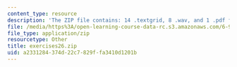 ```yaml
---
content_type: resource
description: 'The ZIP file contains: 14 .textgrid, 8 .wav, and 1 .pdf files.'
file: /media/https%3A/open-learning-course-data-rc.s3.amazonaws.com/6-911-transcribing-prosodic-structure-of-spoken-utterances-with-tobi-january-iap-2006/a2331284374d22c7829ffa3410d1201b_exercises26.zip
file_type: application/zip
resourcetype: Other
title: exercises26.zip
uid: a2331284-374d-22c7-829f-fa3410d1201b
---
```

